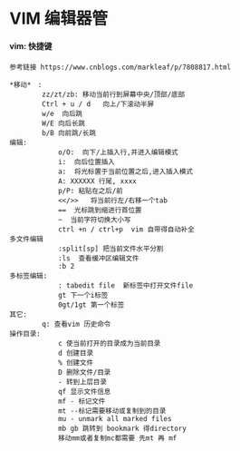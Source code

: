 # VIM 编辑器管


#### vim: 快捷键
	参考链接 https://www.cnblogs.com/markleaf/p/7808817.html
	
	*移动*　:
			zz/zt/zb: 移动当前行到屏幕中央/顶部/底部
			Ctrl + u / d   向上/下滚动半屏
			w/e  向后跳
			W/E 向后长跳
			b/B 向前跳/长跳
	编辑:
				o/O:  向下/上插入行,并进入编辑模式
				i:  向后位置插入	
				a:  将光标置于当前位置之后,进入插入模式
				A: XXXXXX 行尾, xxxx
				p/P: 粘贴在之后/前
				<</>>   将当前行左/右移一个tab
				==  光标跳到缩进行首位置
				~  当前字符切换大小写
				ctrl +n / ctrl+p  vim 自带得自动补全
	多文件编辑
				:split[sp] 把当前文件水平分割
				:ls  查看缓冲区编辑文件
				:b 2
	多标签编辑:
				: tabedit file  新标签中打开文件file
				gt 下一个i标签
				0gt/1gt 第一个标签
	其它:
			q: 查看vim 历史命令
	操作目录:
				c 使当前打开的目录成为当前目录
				d 创建目录
				% 创建文件
				D 删除文件/目录
				- 转到上层目录
				qf 显示文件信息
				mf - 标记文件
				mt --标记需要移动或复制到的目录
				mu - unmark all marked files
				mb gb 跳转到 bookmark 得directory
				移动mm或者复制mc都需要 先mt 再 mf
